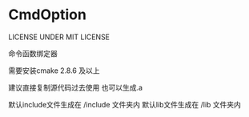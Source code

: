 CmdOption
=========
LICENSE UNDER MIT LICENSE

命令函数绑定器

需要安装cmake 2.8.6 及以上

建议直接复制源代码过去使用
也可以生成.a

默认include文件生成在 /include 文件夹内
默认lib文件生成在 /lib 文件夹内

